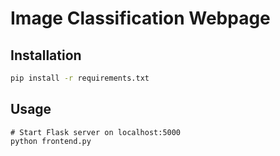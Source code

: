 # Image Classification Webpage

## Installation

```bash
pip install -r requirements.txt
```

## Usage

```
# Start Flask server on localhost:5000
python frontend.py
```
